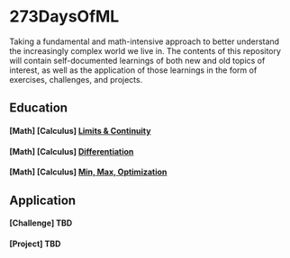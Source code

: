 # 273DaysOfML

Taking a fundamental and math-intensive approach to better understand the increasingly complex world we live in. The contents of this repository will contain self-documented learnings of both new and old topics of interest, as well as the application of those learnings in the form of exercises, challenges, and projects. 
## Education

#### [Math] [Calculus] [Limits & Continuity](https://medium.com/@wu.victor.95/limit-of-a-function-a1ecf9dad559)
#### [Math] [Calculus] [Differentiation](https://medium.com/@wu.victor.95/differentiation-330b57c43a68)
#### [Math] [Calculus] [Min, Max, Optimization](https://medium.com/@wu.victor.95/derivatives-in-context-2e8c0b1f1f16)

## Application

#### [Challenge] TBD
#### [Project] TBD